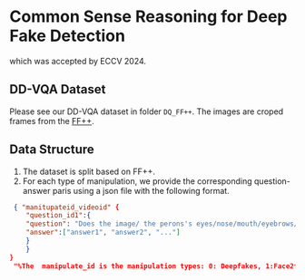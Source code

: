 # Common Sense Reasoning for Deep Fake Detection

which was accepted by ECCV 2024. 

## DD-VQA Dataset
Please see our DD-VQA dataset in folder `DQ_FF++`. The images are croped frames from the [FF++](https://github.com/ondyari/FaceForensics).

## Data Structure
1. The dataset is split based on  FF++.
2. For each type of manipulation, we provide the corresponding question-answer paris using a json file with the following format.
```json
 { "manitupateid_videoid" {
    "question_id1":{
    "question": "Does the image/ the perons's eyes/nose/mouth/eyebrows/ look fake?",
    "answer":["answer1", "answer2", "..."]
    }
    }
}
 "%The  manipulate_id is the manipulation types: 0: Deepfakes, 1:Face2face, 2: FaceShift, 3: FaceSwap,5: Original, 6: NeuralTexture."
```
